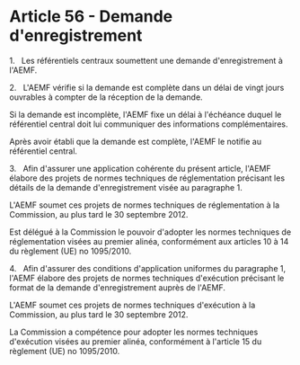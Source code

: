 # Article 56 - Demande d'enregistrement


1.   Les référentiels centraux soumettent une demande d'enregistrement à l'AEMF.

2.   L'AEMF vérifie si la demande est complète dans un délai de vingt jours ouvrables à compter de la réception de la demande.

Si la demande est incomplète, l'AEMF fixe un délai à l'échéance duquel le référentiel central doit lui communiquer des informations complémentaires.

Après avoir établi que la demande est complète, l'AEMF le notifie au référentiel central.

3.   Afin d'assurer une application cohérente du présent article, l'AEMF élabore des projets de normes techniques de réglementation précisant les détails de la demande d'enregistrement visée au paragraphe 1.

L'AEMF soumet ces projets de normes techniques de réglementation à la Commission, au plus tard le 30 septembre 2012.

Est délégué à la Commission le pouvoir d'adopter les normes techniques de réglementation visées au premier alinéa, conformément aux articles 10 à 14 du règlement (UE) no 1095/2010.

4.   Afin d'assurer des conditions d'application uniformes du paragraphe 1, l'AEMF élabore des projets de normes techniques d'exécution précisant le format de la demande d'enregistrement auprès de l'AEMF.

L'AEMF soumet ces projets de normes techniques d'exécution à la Commission, au plus tard le 30 septembre 2012.

La Commission a compétence pour adopter les normes techniques d'exécution visées au premier alinéa, conformément à l'article 15 du règlement (UE) no 1095/2010.
